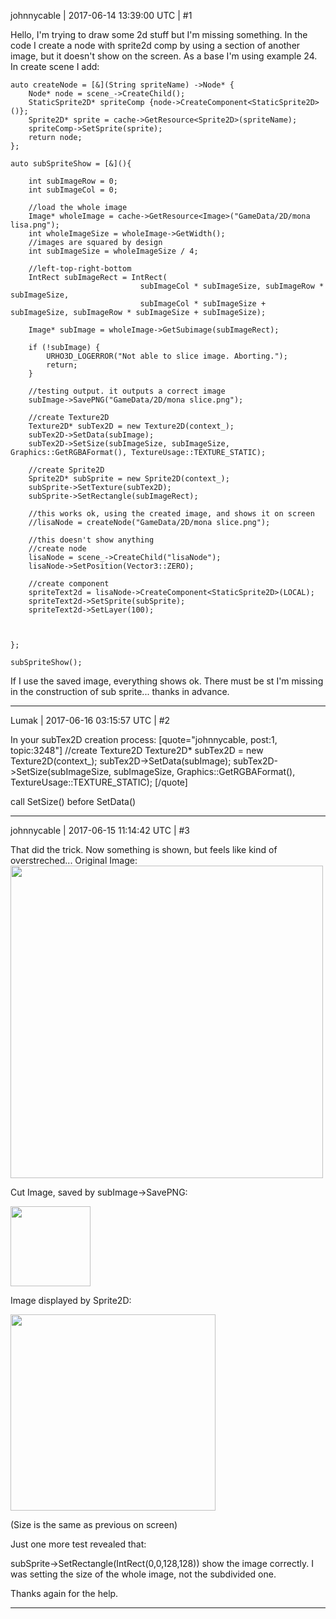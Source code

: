 johnnycable | 2017-06-14 13:39:00 UTC | #1

Hello, I'm trying to draw some 2d stuff but I'm missing something. In the code I create a node with sprite2d comp by using a section of another image, but it doesn't show on the screen. As a base I'm using example 24. In create scene I add:

    auto createNode = [&](String spriteName) ->Node* {
        Node* node = scene_->CreateChild();
        StaticSprite2D* spriteComp {node->CreateComponent<StaticSprite2D>()};
        Sprite2D* sprite = cache->GetResource<Sprite2D>(spriteName);
        spriteComp->SetSprite(sprite);
        return node;
    };

    auto subSpriteShow = [&](){
    
        int subImageRow = 0;
        int subImageCol = 0;
        
        //load the whole image
        Image* wholeImage = cache->GetResource<Image>("GameData/2D/mona lisa.png");
        int wholeImageSize = wholeImage->GetWidth();
        //images are squared by design
        int subImageSize = wholeImageSize / 4;
        
        //left-top-right-bottom
        IntRect subImageRect = IntRect(
                                 subImageCol * subImageSize, subImageRow * subImageSize,
                                 subImageCol * subImageSize + subImageSize, subImageRow * subImageSize + subImageSize);
        
        Image* subImage = wholeImage->GetSubimage(subImageRect);
        
        if (!subImage) {
            URHO3D_LOGERROR("Not able to slice image. Aborting.");
            return;
        }
        
        //testing output. it outputs a correct image
        subImage->SavePNG("GameData/2D/mona slice.png");
        
        //create Texture2D
        Texture2D* subTex2D = new Texture2D(context_);
        subTex2D->SetData(subImage);
        subTex2D->SetSize(subImageSize, subImageSize, Graphics::GetRGBAFormat(), TextureUsage::TEXTURE_STATIC);
        
        //create Sprite2D
        Sprite2D* subSprite = new Sprite2D(context_);
        subSprite->SetTexture(subTex2D);
        subSprite->SetRectangle(subImageRect);

        //this works ok, using the created image, and shows it on screen
        //lisaNode = createNode("GameData/2D/mona slice.png");
        
        //this doesn't show anything
        //create node
        lisaNode = scene_->CreateChild("lisaNode");
        lisaNode->SetPosition(Vector3::ZERO);
        
        //create component
        spriteText2d = lisaNode->CreateComponent<StaticSprite2D>(LOCAL);
        spriteText2d->SetSprite(subSprite);
        spriteText2d->SetLayer(100);
        

        
    };
    
    subSpriteShow();

If I use the saved image, everything shows ok. There must be st I'm missing in the construction of sub sprite... thanks in advance.

-------------------------

Lumak | 2017-06-16 03:15:57 UTC | #2

In your subTex2D creation process:
[quote="johnnycable, post:1, topic:3248"]
//create Texture2D
    Texture2D* subTex2D = new Texture2D(context_);
    subTex2D-&gt;SetData(subImage);
    subTex2D-&gt;SetSize(subImageSize, subImageSize, Graphics::GetRGBAFormat(), TextureUsage::TEXTURE_STATIC);
[/quote]

call SetSize() before SetData()

-------------------------

johnnycable | 2017-06-15 11:14:42 UTC | #3

That did the trick. Now something is shown, but feels like kind of overstreched...
Original Image:
<img src="//cdck-file-uploads-global.s3.dualstack.us-west-2.amazonaws.com/standard17/uploads/urho3d/original/1X/88a101501608457450c92710855100b1be250b2a.png" width="500" height="500">

Cut Image, saved by subImage->SavePNG:

<img src="//cdck-file-uploads-global.s3.dualstack.us-west-2.amazonaws.com/standard17/uploads/urho3d/original/1X/2e8e4cb93e02ca66590563ff0dcbe92a14032b42.png" width="128" height="128">

Image displayed by Sprite2D:

<img src="//cdck-file-uploads-global.s3.dualstack.us-west-2.amazonaws.com/standard17/uploads/urho3d/original/1X/9c87fb07e24cd69c9577ea17cdfbb2f3b38494c1.png" width="328" height="314">

(Size is the same as previous on screen)

Just one more test revealed that:

subSprite->SetRectangle(IntRect(0,0,128,128)) show the image correctly. I was setting the size of the whole image, not the subdivided one.

Thanks again for the help.

-------------------------


